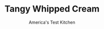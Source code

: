 ---
layout: ../../layouts/MarkdownPostLayout.astro
title: Tangy Whipped Cream
author: America's Test Kitchen
pubDate: 2023-03-15
description: "The combination of heavy cream, sour cream, light brown sugar, and vanilla creates a whipped cream with an even balance of sweetness and tang."
image_url: https://res.cloudinary.com/hksqkdlah/image/upload/ar_1:1,c_fill,dpr_2.0,f_auto,fl_lossy.progressive.strip_profile,g_faces:auto,q_auto:low,w_344/23187_sfs-whipped-cream-2
tags: ["Condiments"]
calories: 1071
protein: 
carbohydrates: 3
fats: 
fiber: 
ingredients: ["1 cup, heavy cream, chilled","1/4 cup, sour cream, chilled","1/4 cup packed (1 3/4 ounces), light brown sugar","1/8 teaspoon, vanilla extract"]
serves: 12
time: "6 minutes"
instructions: ["Using stand mixer fitted with whisk, whip all ingredients together on medium-low speed until foamy, about 1 minute. Increase speed to high and whip until soft peaks form, 1 to 3 minutes."]
nutrition: ["25 mg Potassium","17 mg Phosphorus","20 mg Calcium","2 mg Magnesium","10 mg Sodium","8 g Fat","2 g Monounsaturated","29 mg Cholesterol","5 g Saturated","1 µg Folate (food)","3 g Sugars","15 g Water","3 g Carbs","1 µg Folate equivalent (total)","89 µg Vitamin A","89 kcal Energy","2 g Sugars, added","1071 calories"]
notes: "Be sure that the heavy cream and sour cream are cold before whipping."
---